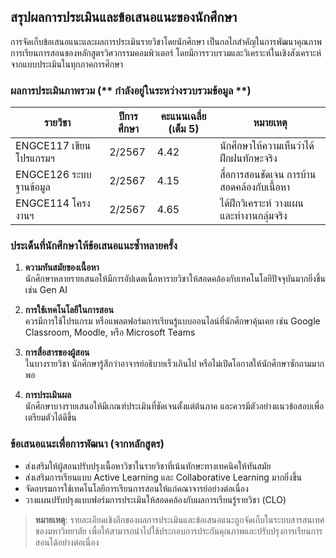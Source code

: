 ## สรุปผลการประเมินและข้อเสนอแนะของนักศึกษา  

การจัดเก็บข้อเสนอแนะและผลการประเมินรายวิชาโดยนักศึกษา เป็นกลไกสำคัญในการพัฒนาคุณภาพการเรียนการสอนของหลักสูตรวิศวกรรมคอมพิวเตอร์ โดยมีการรวบรวมและวิเคราะห์ในเชิงสังเคราะห์จากแบบประเมินในทุกภาคการศึกษา

### ผลการประเมินภาพรวม (** กำลังอยู่ในระหว่างรวบรวมข้อมูล **)

| รายวิชา                     | ปีการศึกษา | คะแนนเฉลี่ย (เต็ม 5) | หมายเหตุ                        |
|-----------------------------|-------------|------------------------|----------------------------------|
| ENGCE117 เขียนโปรแกรมฯ      | 2/2567        | 4.42                   | นักศึกษาให้ความเห็นว่าได้ฝึกฝนทักษะจริง |
| ENGCE126 ระบบฐานข้อมูล      | 2/2567        | 4.15                   | สื่อการสอนชัดเจน การบ้านสอดคล้องกับเนื้อหา |
| ENGCE114 โครงงานฯ           | 2/2567        | 4.65                   | ได้ฝึกวิเคราะห์ วางแผน และทำงานกลุ่มจริง |

### ประเด็นที่นักศึกษาให้ข้อเสนอแนะซ้ำหลายครั้ง

1. **ความทันสมัยของเนื้อหา**  
   นักศึกษาหลายรายเสนอให้มีการอัปเดตเนื้อหารายวิชาให้สอดคล้องกับเทคโนโลยีปัจจุบันมากยิ่งขึ้น เช่น Gen AI

2. **การใช้เทคโนโลยีในการสอน**  
   ควรมีการใช้โปรแกรม หรือแพลตฟอร์มการเรียนรู้แบบออนไลน์ที่นักศึกษาคุ้นเคย เช่น Google Classroom, Moodle, หรือ Microsoft Teams

3. **การสื่อสารของผู้สอน**  
   ในบางรายวิชา นักศึกษารู้สึกว่าอาจารย์อธิบายเร็วเกินไป หรือไม่เปิดโอกาสให้นักศึกษาซักถามมากพอ

4. **การประเมินผล**  
   นักศึกษาบางรายเสนอให้มีเกณฑ์ประเมินที่ชัดเจนตั้งแต่ต้นภาค และควรมีตัวอย่างแนวข้อสอบเพื่อเตรียมตัวได้ดีขึ้น

### ข้อเสนอแนะเพื่อการพัฒนา (จากหลักสูตร)

- ส่งเสริมให้ผู้สอนปรับปรุงเนื้อหาวิชาในรายวิชาที่เน้นทักษะทางเทคนิคให้ทันสมัย
- ส่งเสริมการเรียนแบบ Active Learning และ Collaborative Learning มากยิ่งขึ้น
- จัดอบรมการใช้เทคโนโลยีการเรียนการสอนให้แก่คณาจารย์อย่างต่อเนื่อง
- วางแผนปรับปรุงแบบฟอร์มการประเมินให้สอดคล้องกับผลการเรียนรู้รายวิชา (CLO)

> **หมายเหตุ**: รายละเอียดเชิงลึกของผลการประเมินและข้อเสนอแนะถูกจัดเก็บในระบบสารสนเทศของมหาวิทยาลัย เพื่อให้สามารถนำไปใช้ประกอบการประกันคุณภาพและปรับปรุงการเรียนการสอนได้อย่างต่อเนื่อง
